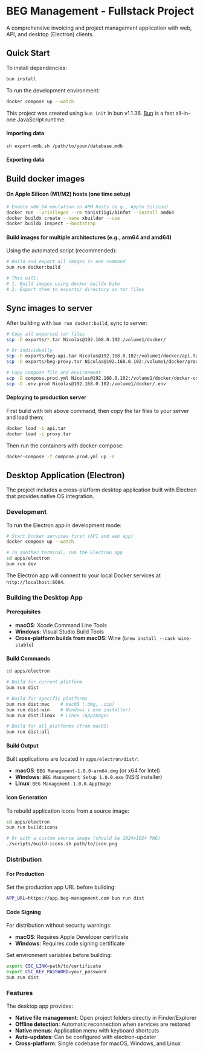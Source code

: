 # BEG Management - Fullstack Project

A comprehensive invoicing and project management application with web, API, and desktop (Electron) clients.

## Quick Start

To install dependencies:

```bash
bun install
```

To run the development environment:

```bash
docker compose up --watch
```

This project was created using `bun init` in bun v1.1.36. [Bun](https://bun.sh) is a fast all-in-one JavaScript runtime.

#### Importing data

```bash
sh export-mdb.sh /path/to/your/database.mdb
```

#### Exporting data

## Build docker images

#### On Apple Silicon (M1/M2) hosts (one time setup)

```bash
# Enable x86_64 emulation on ARM hosts (e.g., Apple Silicon)
docker run --privileged --rm tonistiigi/binfmt --install amd64
docker buildx create --name xbuilder --use
docker buildx inspect --bootstrap
```

#### Build images for multiple architectures (e.g., arm64 and amd64)

Using the automated script (recommended):

```bash
# Build and export all images in one command
bun run docker:build

# This will:
# 1. Build images using docker buildx bake
# 2. Export them to exports/ directory as tar files
```

## Sync images to server

After building with `bun run docker:build`, sync to server:

```bash
# Copy all exported tar files
scp -O exports/*.tar Nicolas@192.168.0.102:/volume1/docker/

# Or individually
scp -O exports/beg-api.tar Nicolas@192.168.0.102:/volume1/docker/api.tar
scp -O exports/beg-proxy.tar Nicolas@192.168.0.102:/volume1/docker/proxy.tar

# Copy compose file and environment
scp -O compose.prod.yml Nicolas@192.168.0.102:/volume1/docker/docker-compose.yml
scp -O .env.prod Nicolas@192.168.0.102:/volume1/docker/.env
```

#### Deploying to production server

First build with teh above command, then copy the tar files to your server and load them:

```bash
docker load -i api.tar
docker load -i proxy.tar
```

Then run the containers with docker-compose:

```bash
docker-compose -f compose.prod.yml up -d
```

## Desktop Application (Electron)

The project includes a cross-platform desktop application built with Electron that provides native OS integration.

### Development

To run the Electron app in development mode:

```bash
# Start Docker services first (API and web app)
docker compose up --watch

# In another terminal, run the Electron app
cd apps/electron
bun run dev
```

The Electron app will connect to your local Docker services at `http://localhost:8084`.

### Building the Desktop App

#### Prerequisites

- **macOS**: Xcode Command Line Tools
- **Windows**: Visual Studio Build Tools
- **Cross-platform builds from macOS**: Wine (`brew install --cask wine-stable`)

#### Build Commands

```bash
cd apps/electron

# Build for current platform
bun run dist

# Build for specific platforms
bun run dist:mac    # macOS (.dmg, .zip)
bun run dist:win    # Windows (.exe installer)
bun run dist:linux  # Linux (AppImage)

# Build for all platforms (from macOS)
bun run dist:all
```

#### Build Output

Built applications are located in `apps/electron/dist/`:

- **macOS**: `BEG Management-1.0.0-arm64.dmg` (or x64 for Intel)
- **Windows**: `BEG Management Setup 1.0.0.exe` (NSIS installer)
- **Linux**: `BEG Management-1.0.0.AppImage`

#### Icon Generation

To rebuild application icons from a source image:

```bash
cd apps/electron
bun run build:icons

# Or with a custom source image (should be 1024x1024 PNG)
./scripts/build-icons.sh path/to/icon.png
```

### Distribution

#### For Production

Set the production app URL before building:

```bash
APP_URL=https://app.beg-management.com bun run dist
```

#### Code Signing

For distribution without security warnings:

- **macOS**: Requires Apple Developer certificate
- **Windows**: Requires code signing certificate

Set environment variables before building:

```bash
export CSC_LINK=path/to/certificate
export CSC_KEY_PASSWORD=your_password
bun run dist
```

### Features

The desktop app provides:

- **Native file management**: Open project folders directly in Finder/Explorer
- **Offline detection**: Automatic reconnection when services are restored
- **Native menus**: Application menu with keyboard shortcuts
- **Auto-updates**: Can be configured with electron-updater
- **Cross-platform**: Single codebase for macOS, Windows, and Linux
